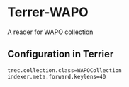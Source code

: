 # Terrer-WAPO

A reader for WAPO collection


## Configuration in Terrier

	trec.collection.class=WAPOCollection
	indexer.meta.forward.keylens=40

